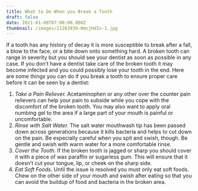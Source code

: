 ```yaml
---
title: What to Do When you Break a Tooth
draft: false
date: 2021-01-08T07:00:00.000Z
thumbnail: /images/21262839-0mcjHdIv-1.jpg
---
```

If a tooth has any history of decay it is more susceptible to break after a fall, a blow to the face, or a bite down onto something hard. A broken tooth can range in severity but you should see your dentist as soon as possible in any case. If you don’t have a dentist take care of the broken tooth it may become infected and you could possibly lose your tooth in the end. Here are some things you can do if you break a tooth to ensure proper care before it can be seen by a dentist:

[](/images/What-to-Do-When-you-Breaka-Tooth.jpg)

1. *Take a Pain Reliever.* Acetaminophen or any other over the counter pain relievers can help your pain to subside while you cope with the discomfort of the broken tooth. You may also want to apply oral numbing gel to the area if a large part of your mouth is painful or uncomfortable.
2. *Rinse with Salt Water.* The salt water mouthwash tip has been passed down across generations because it kills bacteria and helps to cut down on the pain. Be especially careful when you spit and swish, though. Be gentle and swish with warm water for a more comfortable rinse.
3. *Cover the Tooth.* If the broken tooth is jagged or sharp you should cover it with a piece of wax paraffin or sugarless gum. This will ensure that it doesn’t cut your tongue, lip, or cheek on the sharp side.
4. *Eat Soft Foods.* Until the issue is resolved you must only eat soft foods. Chew on the other side of your mouth and swish after eating so that you can avoid the buildup of food and bacteria in the broken area.